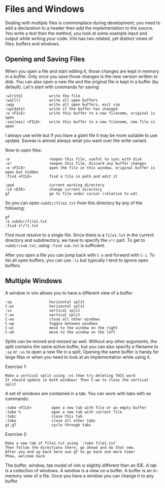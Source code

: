 # Files and Windows
Dealing with multiple files is commonplace during development; you need to add
a declaration to a header then add the implementation to the source.  You
write a test then the method, you look at some example input and output
while writing your code.  Vim has two related, yet distinct views of files:
buffers and windows.

## Opening and Saving Files
When you open a file and start editing it, those changes are kept in memory in
a buffer.  Only once you save those changes is the new version written to disk.
You can also open a new file and the original file is kept in a buffer (by default).
Let's start with commands for saving:
```
:w[rite]            write the file
:wa[ll]             write all open buffers
:wqa                write all open buffers, exit vim
:up[date]           write if the buffer has changed
:w <FILE>           write this buffer to a new filename, original is open
:sav[eas] <FILE>    write this buffer to a new filename, new file is open
```
I always use write but if you have a giant file it may be more suitable to
use update.  Saveas is almost always what you want over the write variant.

Now to open files:
```
:e                  reopen this file, useful to sync with disk
:e!                 reopen this file, discard any buffer changes
:e <FILE>           open the file in this window, original buffer is open but hidden
:find <FILE>        find a file in path and edit it

:pwd                current working directory
:cd <DIR>           change current directory
gf                  go to file under cursor (relative to wd)
```
So you can open `subdir/file1.txt` from this directory by any of the following:
```
gf
:e subdir/file1.txt
:find s*/*1.txt
```
Find must resolve to a single file.  Since there is a `file1.txt` in the current
directory and subdirectory, we have to specify the `s*/` part.  To get to
`subdir/sub.txt`, using `:find sub.txt` is sufficient.

After you open a file you can jump back with `C-o` and forward with `C-i`.
To list all open buffers, you can use `:ls` but typically I tend to ignore
open buffers.

## Multiple Windows
A window in vim allows you to have a different view of a buffer.
```
:sp                 horizontal split
C-ws                horizontal split
:vs                 vertical split
C-wv                vertical split
C-wo                close all other windows
C-ww                toggle between windows
C-wl                move to the window on the right
C-wh                move to the window on the left
```
Splits can be moved and resized as well.  Without any other arguments,
the split contains the same active buffer, but you can also specify a filename
to `:sp` or `:vs` to open a new file in a split.  Opening the same buffer is
handy for large files or when you need to look at an implementation while using
it.

Exercise 1:

    Make a vertical split using :vs then try deleting THIS word 
    It should update in both windows! Then C-wo to close the vertical split

A set of windows are contained in a tab.  You can work with tabs with ex commands:
```
:tabe <FILE>         open a new tab with file or an empty buffer
:tabe %              open a new tab with current file
:tabc                close this tab
:tabo                close all other tabs
gt,gT                cycle through tabs
```

Exercise 2:

    Make a new tab of file1.txt using `:tabe file1.txt`
    Then follow the directions there, go ahead and do that now.
    After you end up back here use gT to go back one more time!
    Phew, welcome back

The buffer, window, tab model of vim is slightly different than an IDE.  A
tab is a collection of windows.  A window is a view on a buffer. A buffer is
an in-memory view of a file.  Once you have a window you can change it to any
buffer.
